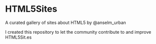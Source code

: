 # HTML5Sites
A curated gallery of sites about HTML5 by @anselm_urban

I created this repository to let the community contribute to and improve HTML5Sit.es
